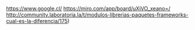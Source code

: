 https://www.google.cl/
https://miro.com/app/board/uXjVO_xeano=/
http://community.laboratoria.la/t/modulos-librerias-paquetes-frameworks-cual-es-la-diferencia/175)